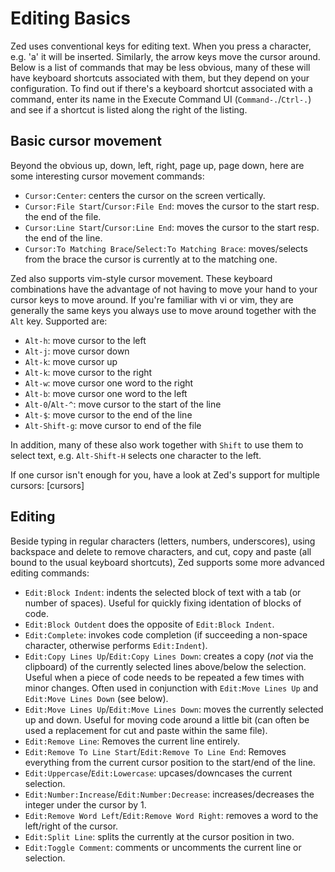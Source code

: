 Editing Basics
==============

Zed uses conventional keys for editing text. When you press a character, e.g. 'a' it will be inserted. Similarly, the arrow keys move the cursor around. Below is a list of commands that may be less obvious, many of these will have keyboard shortcuts associated with them, but they depend on your configuration. To find out if there's a keyboard shortcut associated with a command, enter its name in the Execute Command UI (`Command-.`/`Ctrl-.`) and see if a shortcut is listed along the right of the listing.

Basic cursor movement
---------------------

Beyond the obvious up, down, left, right, page up, page down, here are some interesting cursor movement commands:

* `Cursor:Center`: centers the cursor on the screen vertically.
* `Cursor:File Start`/`Cursor:File End`: moves the cursor to the start resp. the end of the file.
* `Cursor:Line Start`/`Cursor:Line End`: moves the cursor to the start resp. the end of the line.
* `Cursor:To Matching Brace`/`Select:To Matching Brace`: moves/selects from the brace the cursor is currently at to the matching one.

Zed also supports vim-style cursor movement. These keyboard combinations have the advantage of not having to move your hand to your cursor keys to move around. If you're familiar with vi or vim, they are generally the same keys you always use to move around together with the `Alt` key. Supported are:

* `Alt-h`: move cursor to the left
* `Alt-j`: move cursor down
* `Alt-k`: move cursor up
* `Alt-k`: move cursor to the right
* `Alt-w`: move cursor one word to the right
* `Alt-b`: move cursor one word to the left
* `Alt-0`/`Alt-^`: move cursor to the start of the line
* `Alt-$`: move cursor to the end of the line
* `Alt-Shift-g`: move cursor to end of the file

In addition, many of these also work together with `Shift` to use them to select text, e.g. `Alt-Shift-H` selects one character to the left.

If one cursor isn't enough for you, have a look at Zed's support for multiple cursors: [cursors]

Editing
-------

Beside typing in regular characters (letters, numbers, underscores), using backspace and delete to remove characters, and cut, copy and paste (all bound to the usual keyboard shortcuts), Zed supports some more advanced editing commands:

* `Edit:Block Indent`: indents the selected block of text with a tab (or number of spaces). Useful for quickly fixing identation of blocks of code.
* `Edit:Block Outdent` does the opposite of `Edit:Block Indent`.
* `Edit:Complete`: invokes code completion (if succeeding a non-space character, otherwise performs `Edit:Indent`).
* `Edit:Copy Lines Up`/`Edit:Copy Lines Down`: creates a copy (_not_ via the clipboard) of the currently selected lines above/below the selection. Useful when a piece of code needs to be repeated a few times with minor changes. Often used in conjunction with `Edit:Move Lines Up` and `Edit:Move Lines Down` (see below).
* `Edit:Move Lines Up`/`Edit:Move Lines Down`: moves the currently selected up and down. Useful for moving code around a little bit (can often be used a replacement for cut and paste within the same file).
* `Edit:Remove Line`: Removes the current line entirely.
* `Edit:Remove To Line Start`/`Edit:Remove To Line End`: Removes everything from the current cursor position to the start/end of the line.
* `Edit:Uppercase`/`Edit:Lowercase`: upcases/downcases the current selection.
* `Edit:Number:Increase`/`Edit:Number:Decrease`: increases/decreases the integer under the cursor by 1.
* `Edit:Remove Word Left`/`Edit:Remove Word Right`: removes a word to the left/right of the cursor.
* `Edit:Split Line`: splits the currently at the cursor position in two.
* `Edit:Toggle Comment`: comments or uncomments the current line or selection.
